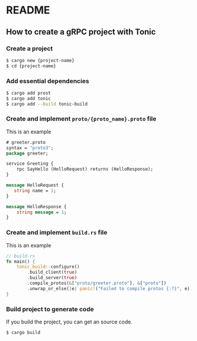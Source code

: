 # README

## How to create a gRPC project with Tonic

### Create a project

```bash
$ cargo new {project-name}
$ cd {project-name}
```

### Add essential dependencies

```bash
$ cargo add prost
$ cargo add tonic
$ cargo add --build tonic-build
```

### Create and implement `proto/{proto_name}.proto` file

This is an example

```proto
# greeter.proto
syntax = "proto3";
package greeter;

service Greeting {
    rpc SayHello (HelloRequest) returns (HelloResponse);
}

message HelloRequest {
   string name = 1;
}

message HelloResponse {
    string message = 1;
}
```

### Create and implement `build.rs` file

This is an example

```rust
// build.rs
fn main() {
    tonic_build::configure()
        .build_client(true)
        .build_server(true)
        .compile_protos(&["proto/greeter.proto"], &["proto"])
        .unwrap_or_else(|e| panic!("Failed to compile protos {:?}", e));
}
```

### Build project to generate code

If you build the project, you can get an source code.

```bash
$ cargo build
```
